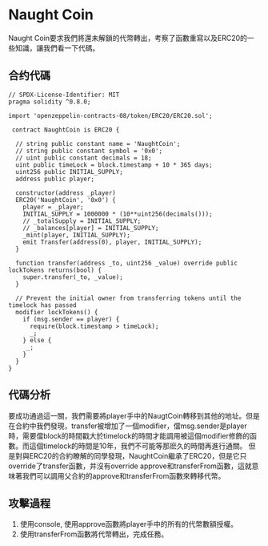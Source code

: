 # Naught Coin
Naught Coin要求我們將還未解鎖的代幣轉出，考察了函數重寫以及ERC20的一些知識，讓我們看一下代碼。

## 合约代碼
```
// SPDX-License-Identifier: MIT
pragma solidity ^0.8.0;

import 'openzeppelin-contracts-08/token/ERC20/ERC20.sol';

 contract NaughtCoin is ERC20 {

  // string public constant name = 'NaughtCoin';
  // string public constant symbol = '0x0';
  // uint public constant decimals = 18;
  uint public timeLock = block.timestamp + 10 * 365 days;
  uint256 public INITIAL_SUPPLY;
  address public player;

  constructor(address _player) 
  ERC20('NaughtCoin', '0x0') {
    player = _player;
    INITIAL_SUPPLY = 1000000 * (10**uint256(decimals()));
    // _totalSupply = INITIAL_SUPPLY;
    // _balances[player] = INITIAL_SUPPLY;
    _mint(player, INITIAL_SUPPLY);
    emit Transfer(address(0), player, INITIAL_SUPPLY);
  }
  
  function transfer(address _to, uint256 _value) override public lockTokens returns(bool) {
    super.transfer(_to, _value);
  }

  // Prevent the initial owner from transferring tokens until the timelock has passed
  modifier lockTokens() {
    if (msg.sender == player) {
      require(block.timestamp > timeLock);
      _;
    } else {
     _;
    }
  } 
} 
```
## 代碼分析
要成功通過這一關，我們需要將player手中的NaugtCoin轉移到其他的地址。但是在合約中我們發現，transfer被增加了一個modifier，儅msg.sender是player時，需要儅block的時間戳大於timelock的時間才能調用被這個modifier修飾的函數。而這個timelock的時間是10年，我們不可能等那麽久的時間再進行通關。
但是對與ERC20的合約瞭解的同學發現，NaughtCoin繼承了ERC20，但是它只override了transfer函數，并沒有override approve和transferFrom函數，這就意味著我們可以調用父合約的approve和transferFrom函數來轉移代幣。

## 攻擊過程
1. 使用console, 使用approve函數將player手中的所有的代幣數額授權。
2. 使用transferFrom函數將代幣轉出，完成任務。


